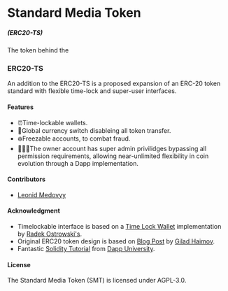 # Standard Media Token 

##### (ERC20-TS)

The token behind the 



### ERC20-TS
An addition to the ERC20-TS is a proposed expansion of an ERC-20 token standard with flexible time-lock and super-user interfaces.

#### Features
- ⏰Time-lockable wallets.
- 🔐Global currency switch disableing all token transfer.
- ❄️Freezable accounts, to combat fraud.
- 🦸🏼‍♂️The owner account has super admin privilidges bypassing all permission requirements, allowing near-unlimited flexibility in coin evolution through a Dapp implementation.

#### Contributors
- [Leonid Medovyy](https://www.allaboutleo.com/)

#### Acknowledgment
- Timelockable interface is based on a [Time Lock Wallet](https://github.com/radek1st/time-locked-wallets) implementation by [Radek Ostrowski's](https://github.com/radek1st).
- Original ERC20 token design is based on [Blog Post](https://www.toptal.com/ethereum/create-erc20-token-tutorial) by [Gilad Haimov](https://gist.github.com/giladHaimov).
- Fantastic [Solidity Tutorial](https://www.youtube.com/watch?v=ipwxYa-F1uY) from [Dapp University](https://www.dappuniversity.com/articles/solidity-tutorial).

#### License
The Standard Media Token (SMT) is licensed under AGPL-3.0.
